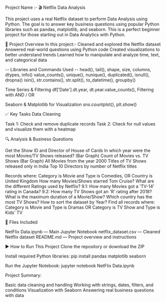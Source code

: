 Project Name :- 🎬 Netflix Data Analysis 

This project uses a real Netflix dataset to perform Data Analysis using Python. 
The goal is to answer key business questions using popular Python libraries such as pandas, matplotlib, and seaborn.
This is a perfect beginner project for those starting out in Data Analytics with Python.

📌 Project Overview
In this project:-
Cleaned and explored the Netflix dataset
Answered real-world questions using Python code
Created visualizations to better understand trends
Learned how to manipulate and analyze time, text, and categorical data

--  Libraries and Commands Used --
head(), tail(), shape, size, columns, dtypes, info()
value_counts(), unique(), nunique(), duplicated(), isnull(), dropna()
isin(), str.contains(), str.split(), to_datetime(), groupby()

Time Series & Filtering
df['Date'].dt.year, dt.year.value_counts(), Filtering with AND / OR

Seaborn & Matplotlib for Visualization
sns.countplot(), plt.show()

✅ Key Tasks 
Data Cleaning

Task 1: Check and remove duplicate records
Task 2: Check for null values and visualize them with a heatmap

🔍 Analysis & Business Questions

Get the Show ID and Director of House of Cards
In which year were the most Movies/TV Shows released? (Bar Graph)
Count of Movies vs. TV Shows (Bar Graph)
All Movies from the year 2000
Titles of TV Shows released only in India
Top 10 Directors by number of Netflix titles

Records where:
Category is Movie and Type is Comedies, OR
Country is United Kingdom
How many Movies/Shows starred Tom Cruise?
What are the different Ratings used by Netflix?
9.1: How many Movies got a 'TV-14' rating in Canada?
9.2: How many TV Shows got an 'R' rating after 2018?
What is the maximum duration of a Movie/Show?
Which country has the most TV Shows?
How to sort the dataset by Year?
Find all records where:
Category is Movie and Type is Dramas
OR Category is TV Show and Type is Kids' TV

📁 Files Included

NetFlix Data.ipynb — Main Jupyter Notebook
netflix_dataset.csv — Cleaned Netflix dataset
README.md — Project overview and instructions

▶️ How to Run This Project
Clone the repository or download the ZIP

Install required Python libraries:
pip install pandas matplotlib seaborn

Run the Jupyter Notebook:
jupyter notebook NetFlix Data.ipynb

Project Summary:

Basic data cleaning and handling
Working with strings, dates, filters, and conditions
Visualization with Seaborn
Answering real business questions with data




